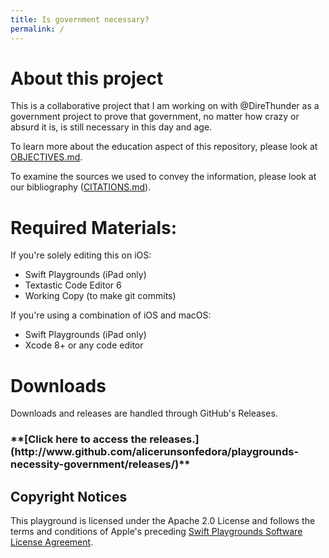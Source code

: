 ```yaml
---
title: Is government necessary?
permalink: /
---
```

# About this project
This is a collaborative project that I am working on with @DireThunder as a government project to prove that government, no matter how crazy or absurd it is, is still necessary in this day and age.

To learn more about the education aspect of this repository, please look at [OBJECTIVES.md](OBJECTIVES.md).

To examine the sources we used to convey the information, please look at our bibliography ([CITATIONS.md](CITATIONS.md)).

# Required Materials:
If you're solely editing this on iOS:
  * Swift Playgrounds (iPad only)
  * Textastic Code Editor 6
  * Working Copy (to make git commits)

If you're using a combination of iOS and macOS:
  * Swift Playgrounds (iPad only)
  * Xcode 8+ or any code editor

# Downloads
Downloads and releases are handled through GitHub's Releases.

<h3>**[Click here to access the releases.](http://www.github.com/alicerunsonfedora/playgrounds-necessity-government/releases/)**</h3>

## Copyright Notices
This playground is licensed under the Apache 2.0 License and follows the terms and conditions of Apple's preceding [Swift Playgrounds Software License Agreement](https://github.com/alicerunsonfedora/playgrounds-necessity-government/blob/master/Is%20Government%20Necessary%3F.playgroundbook/License.txt).
